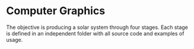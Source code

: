 # Computer Graphics

The objective is producing a solar system through four stages.
Each stage is defined in an independent folder with all source code 
and examples of usage.
